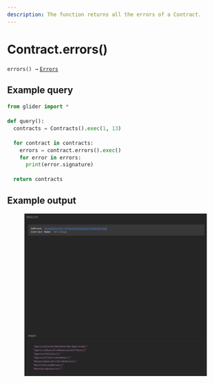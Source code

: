 ```yaml
---
description: The function returns all the errors of a Contract.
---
```


# Contract.errors()

`errors() →` [`Errors`](../errors/)

## Example query

```python
from glider import *

def query():
  contracts = Contracts().exec(1, 13)

  for contract in contracts:
    errors = contract.errors().exec()
    for error in errors:
      print(error.signature)

  return contracts
```

## Example output

<figure><img src="../../.gitbook/assets/image (1) (1) (1) (1) (1) (1) (1) (1) (1) (1) (1) (1) (1) (1) (1).png" alt=""><figcaption></figcaption></figure>
